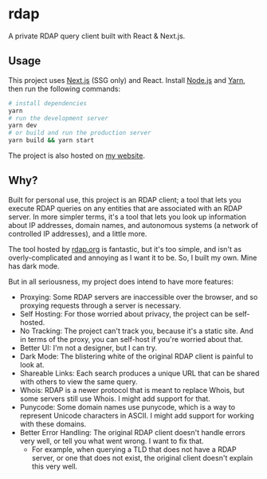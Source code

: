 # rdap

A private RDAP query client built with React & Next.js.

## Usage

This project uses [Next.js][nextjs] (SSG only) and React. Install [Node.js][nodejs] and [Yarn][yarn], then run the following commands:

```bash
# install dependencies
yarn
# run the development server
yarn dev
# or build and run the production server
yarn build && yarn start
```

The project is also hosted on [my website][rdap].

## Why?

Built for personal use, this project is an RDAP client; a tool that lets you execute RDAP queries on any entities that are associated with an RDAP server.
In more simpler terms, it's a tool that lets you look up information about IP addresses, domain names, and autonomous systems (a network of controlled IP addresses), and a little more.

The tool hosted by [rdap.org](https://client.rdap.org) is fantastic, but it's too simple, and isn't as overly-complicated and annoying as I want it to be. So, I built my own. Mine has dark mode.

But in all seriousness, my project does intend to have more features:
- Proxying: Some RDAP servers are inaccessible over the browser, and so proxying requests through a server is necessary.
- Self Hosting: For those worried about privacy, the project can be self-hosted.
- No Tracking: The project can't track you, because it's a static site. And in terms of the proxy, you can self-host if you're worried about that.
- Better UI: I'm not a designer, but I can try.
- Dark Mode: The blistering white of the original RDAP client is painful to look at.
- Shareable Links: Each search produces a unique URL that can be shared with others to view the same query.
- Whois: RDAP is a newer protocol that is meant to replace Whois, but some servers still use Whois. I might add support for that.
- Punycode: Some domain names use punycode, which is a way to represent Unicode characters in ASCII. I might add support for working with these domains.
- Better Error Handling: The original RDAP client doesn't handle errors very well, or tell you what went wrong. I want to fix that.
  - For example, when querying a TLD that does not have a RDAP server, or one that does not exist, the original client doesn't explain this very well.

[rdap]: https://rdap.xevion.dev
[nextjs]: https://nextjs.org
[nodejs]: https://nodejs.org
[yarn]: https://yarnpkg.com